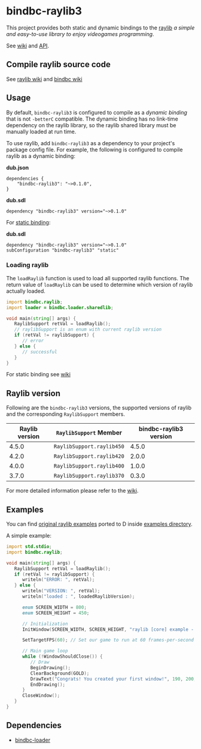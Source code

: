 # bindbc-raylib3
This project provides both static and dynamic bindings to the [raylib](https://www.raylib.com/) _a simple and easy-to-use library to enjoy videogames programming_.


See [wiki](https://github.com/o3o/bindbc-raylib3/wiki) and [API](https://bindbc-raylib3.dpldocs.info/bindbc.raylib.html).

## Compile raylib source code
See [raylib wiki](https://github.com/raysan5/raylib/wiki) and
[bindbc wiki](https://github.com/o3o/bindbc-raylib3/wiki/compile-raylib)


## Usage
By default, `bindbc-raylib3` is configured to compile as a _dynamic binding_ that is not `-betterC` compatible.
The dynamic binding has no link-time dependency on the raylib library, so the raylib shared library must be manually loaded at run time.

To use raylib, add `bindbc-raylib3` as a dependency to your project's package config file. For example, the following is configured to compile raylib as a dynamic binding:

__dub.json__
```
dependencies {
    "bindbc-raylib3": "~>0.1.0",
}
```

__dub.sdl__
```
dependency "bindbc-raylib3" version="~>0.1.0"
```
For [static binding](https://github.com/o3o/bindbc-raylib3/tree/master/examples/static/dub.sdl):

__dub.sdl__
```
dependency "bindbc-raylib3" version="~>0.1.0"
subConfiguration "bindbc-raylib3" "static"
```

### Loading raylib
The `loadRaylib` function is used to load all supported raylib functions.
The return value of `loadRaylib` can be used to determine which version of raylib actually loaded.
```d
import bindbc.raylib;
import loader = bindbc.loader.sharedlib;

void main(string[] args) {
   RaylibSupport retVal = loadRaylib();
   // raylibSupport is an enum with current raylib version
   if (retVal != raylibSupport) {
      // error
   } else {
      // successful
   }
}
```

For static binding see [wiki](https://github.com/o3o/bindbc-raylib3/wiki/the-static-binding)

## Raylib version
Following are the `bindbc-raylib3` versions, the supported versions of raylib and the corresponding `RaylibSupport` members.

| Raylib version       | `RaylibSupport` Member    | bindbc-raylib3 version |
| -------------------- | --------------------      | ---                    |
| 4.5.0                | `RaylibSupport.raylib450` | 4.5.0                  |
| 4.2.0                | `RaylibSupport.raylib420` | 2.0.0                  |
| 4.0.0                | `RaylibSupport.raylib400` | 1.0.0                  |
| 3.7.0                | `RaylibSupport.raylib370` | 0.3.0                  |

For more detailed information please refer to the [wiki](https://github.com/o3o/bindbc-raylib3/wiki/bindbc-raylib3-versioning).


## Examples
You can find [original raylib examples](https://www.raylib.com/examples.html) ported to D inside [examples directory](https://github.com/o3o/bindbc-raylib3/tree/master/examples).

A simple example:

```d
import std.stdio;
import bindbc.raylib;

void main(string[] args) {
   RaylibSupport retVal = loadRaylib();
   if (retVal != raylibSupport) {
      writeln("ERROR: ", retVal);
   } else {
      writeln("VERSION: ", retVal);
      writeln("loaded : ", loadedRaylibVersion);

      enum SCREEN_WIDTH = 800;
      enum SCREEN_HEIGHT = 450;

      // Initialization
      InitWindow(SCREEN_WIDTH, SCREEN_HEIGHT, "raylib [core] example - basic window");

      SetTargetFPS(60); // Set our game to run at 60 frames-per-second

      // Main game loop
      while (!WindowShouldClose()) {
         // Draw
         BeginDrawing();
         ClearBackground(GOLD);
         DrawText("Congrats! You created your first window!", 190, 200, 20, LIGHTGRAY);
         EndDrawing();
      }
      CloseWindow();
   }
}
```

## Dependencies
- [bindbc-loader](https://github.com/BindBC/bindbc-loader)
